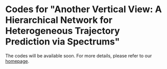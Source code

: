 # Codes for "Another Vertical View: A Hierarchical Network for Heterogeneous Trajectory Prediction via Spectrums"

The codes will be available soon.
For more details, please refer to our [homepage](https://cocoon2wong.github.io/E-Vertical).
